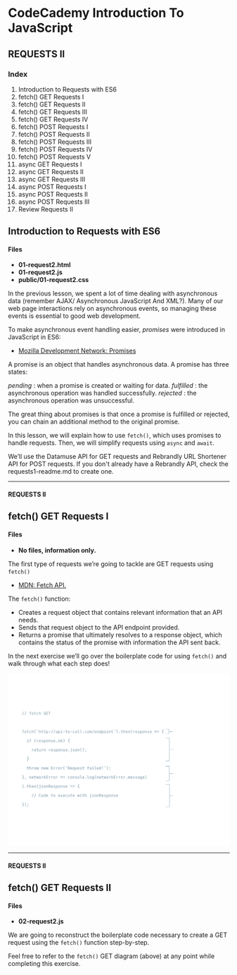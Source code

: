 # CodeCademy Introduction To JavaScript

## REQUESTS II

### Index
1. Introduction to Requests with ES6
2. fetch() GET Requests I
3. fetch() GET Requests II
4. fetch() GET Requests III
5. fetch() GET Requests IV
6. fetch() POST Requests I
7. fetch() POST Requests II
8. fetch() POST Requests III
9. fetch() POST Requests IV
10. fetch() POST Requests V
11. async GET Requests I
12. async GET Requests II
13. async GET Requests III
14. async POST Requests I
15. async POST Requests II
16. async POST Requests III
17. Review Requests II

## Introduction to Requests with ES6

#### Files

- **01-request2.html**
- **01-request2.js**
- **public/01-request2.css**


In the previous lesson, we spent a lot of time dealing with asynchronous data (remember AJAX/ Asynchronous JavaScript And XML?). Many of our web page interactions rely on asynchronous events, so managing these events is essential to good web development.

To make asynchronous event handling easier, *promises* were introduced in JavaScript in ES6:

- [Mozilla Development Network: Promises](https://developer.mozilla.org/en-US/docs/Web/JavaScript/Reference/Global_Objects/Promise)

A promise is an object that handles asynchronous data. A promise has three states:

*pending* : when a promise is created or waiting for data.
*fulfilled* : the asynchronous operation was handled successfully.
*rejected* : the asynchronous operation was unsuccessful.

The great thing about promises is that once a promise is fulfilled or rejected, you can chain an additional method to the original promise.

In this lesson, we will explain how to use `fetch()`, which uses promises to handle requests. Then, we will simplify requests using `async` and `await`.

We’ll use the Datamuse API for GET requests and Rebrandly URL Shortener API for POST requests. If you don't already have a Rebrandly API, check the requests1-readme.md to create one.

***

#### REQUESTS II

## fetch() GET Requests I

#### Files

- **No files, information only.**

The first type of requests we’re going to tackle are GET requests using `fetch()`

- [MDN: Fetch API.](https://developer.mozilla.org/en-US/docs/Web/API/Fetch_API)

The `fetch()` function:

- Creates a request object that contains relevant information that an API needs.
- Sends that request object to the API endpoint provided.
- Returns a promise that ultimately resolves to a response object, which contains the status of the promise with information the API sent back.

In the next exercise we’ll go over the boilerplate code for using `fetch()` and walk through what each step does!

![fetch GET diagram](./img/fetchGETtransparent.svg)

***

#### REQUESTS II

## fetch() GET Requests II

#### Files

- **02-request2.js**

We are going to reconstruct the boilerplate code necessary to create a GET request using the `fetch()` function step-by-step.

Feel free to refer to the `fetch()` GET diagram (above) at any point while completing this exercise.
